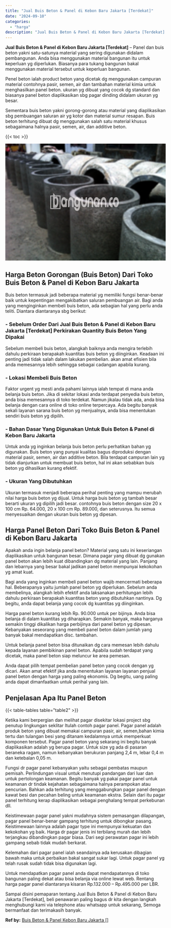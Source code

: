 ```yaml
---
title: "Jual Buis Beton & Panel di Kebon Baru Jakarta [Terdekat]"
date: "2024-09-10"
categories: 
  - "harga"
description: "Jual Buis Beton & Panel di Kebon Baru Jakarta [Terdekat]. Sampai disini pemaparan tentang Jual Buis Beton & Panel di Kebon Baru Jakarta [Terdekat], beli pe..."
---
```


**Jual Buis Beton & Panel di Kebon Baru Jakarta \[Terdekat\]** – Panel dan buis beton yakni satu-satunya material yang sering digunakan didalam pembangunan. Anda bisa menggunakan material bangunan itu untuk keperluan yg diperlukan. Biasanya para tukang bangunan bakal menggunakan material tersebut untuk keperluan bangunan.

Penel beton ialah product beton yang dicetak dg menggunakan campuran material contohnya pasir, semen, air dan tambahan material kimia untuk menghasilkan panel beton. ukuran yg dibuat yang cocok dg standard dan biasanya panel beton diaplikasikan sbg pagar dinding didalam ukuran yg besar.

Sementara buis beton yakni gorong-gorong atau material yang diaplikasikan sbg pembuangan saluran air yg kotor dan material sumur resapan. Buis beton terhitung dibuat dg menggunakan salah satu material khusus sebagaimana halnya pasir, semen, air, dan additive beton.

{{< toc >}}

![Jual Buis Beton & Panel di Kebon Baru Jakarta [Terdekat]](/images/jual-panel-buis-beton-murah-09.png)

## Harga Beton Gorongan (Buis Beton) Dari Toko Buis Beton & Panel di Kebon Baru Jakarta

Buis beton termasuk jadi beberapa material yg memiliki fungsi benar-benar baik untuk kepentingan mengakibatkan saluran pembuangan air. Bagi anda yang menginginkan membeli buis beton, ada sebagian hal yang perlu anda teliti. Diantara diantaranya sbg berikut:

### \- Sebelum Order Dari Jual Buis Beton & Panel di Kebon Baru Jakarta \[Terdekat\] Perkirakan Quantity Buis Beton Yang Dipakai

Sebelum membeli buis beton, alangkah baiknya anda mengira terlebih dahulu perkiraan berapakah kuantitas buis beton yg diinginkan. Keadaan ini penting jadi tidak salah dalam lakukan pembelian. akan amat efisien bila anda memesannya lebih sehingga sebagai cadangan apabila kurang.

### \- Lokasi Membeli Buis Beton

Faktor urgent yg mesti anda pahami lainnya ialah tempat di mana anda belanja buis beton. Jika di sekitar lokasi anda terdapat penyedia buis beton, anda bisa memesannya di toko terdekat. Namun jikalau tidak ada, anda bisa belanja dengan cara online di toko online terpercaya. Ada begitu banyak sekali layanan sarana buis beton yg menjualnya, anda bisa menentukan sendiri buis beton yg dipilih.

### \- Bahan Dasar Yang Digunakan Untuk Buis Beton & Panel di Kebon Baru Jakarta

Untuk anda yg inginkan belanja buis beton perlu perhatikan bahan yg digunakan. Buis beton yang punyai kualitas bagus diproduksi dengan material pasir, semen, air dan additive beton. Bila terdapat campuran lain yg tidak dianjurkan untuk membuat buis beton, hal ini akan sebabkan buis beton yg dihasilkan kurang efektif.

### \- Ukuran Yang Dibutuhkan

Ukuran termasuk menjadi beberapa perihal penting yang mampu merubah nilai harga buis beton yg dijual. Untuk harga buis beton yg tambah besar berarti ukuran yg dipilih jadi besar. contohnya buis beton dengan size 20 x 100 cm Rp. 64.000, 20 x 100 cm Rp. 89.000, dan seterusnya. Itu semua menyesuaikan dengan ukuran buis beton yg dipesan.

## Harga Panel Beton Dari Toko Buis Beton & Panel di Kebon Baru Jakarta

Apakah anda ingin belanja panel beton? Material yang satu ini keseriangan diaplikasikan untuk bangunan besar. Dimana pagar yang dibuat dg gunakan panel beton akan lebih kuat dibandingkan dg material yang lain. Panjang dan lebarnya yang besar bakal jadikan panel beton mempunyai kekokohan yg amat kuat.

Bagi anda yang inginkan membeli panel beton wajib mencermati beberapa hal. Beberapanya yaitu jumlah panel beton yg diperlukan. Sebelum anda membelinya, alangkah lebih efektif anda laksanakan perhitungan lebih dahulu perkiraan berapakah kuantitas beton yang dibutuhkan nantinya. Dg begitu, anda dapat belanja yang cocok dg kuantitas yg diinginkan.

Harga panel beton kurang lebih Rp. 90.000 untuk per bijinya. Anda bisa belanja di dalam kuantitas yg diharapkan. Semakin banyak, maka harganya semakin tinggi dikalikan harga perbijinya dari panel beton yg dipesan. Kebanyakan seseorang yang membeli panel beton dalam jumlah yang banyak bakal mendapatkan disc. tambahan.

Untuk belanja panel beton bisa ditunaikan dg cara memesan lebih dahulu kepada layanan pembikinan panel beton. Apabila sudah terdapat yang dicetak, maka panel beton siap meluncur ke area pemesan.

Anda dapat pilih tempat pembelian panel beton yang cocok dengan yg dicari. Akan amat efektif jika anda menentukan layanan layanan penjual panel beton dengan harga yang paling ekonomis. Dg begitu, uang paling anda dapat dimanfaatkan untuk perihal yang lain.

## Penjelasan Apa Itu Panel Beton

{{< table-tables table="table2" >}}

Ketika kami berpergian dan melihat pagar disekitar lokasi project sbg penutup lingkungan seklitar Itulah contoh pagar panel. Pagar panel adalah produk beton yang dibuat memakai campuran pasir, air, semen,bahan kimia tertu dan tulangan besi yang ditanam kedalamnya untuk memperkuat komponen tersebut. Pagar panel beton yang sekarang ini begitu banyak diaplikasikan adalah yg berupa pagar. Untuk size yg ada di pasaran beraneka ragam, namun kebanyakan berukuran panjang 2,4 m, lebar 0,4 m dan ketebalan 0,05 m.

Fungsi dr pagar panel kebanyakan yaitu sebagai pembatas maupun pemisah. Perlindungan visual untuk menutupi pandangan dari luar dan untuk pertolongan keamanan. Begitu banyak yg pakai pagar panel untuk keamanan dr tindak kejahatan sebagaimana halnya perampokan atau pencurian. Bahkan ada terhitung yang menggabungkan pagar panel dengan kawat besi dan pecahan beling untuk keamanan ekstra. Selain dari itu pagar panel terhitung kerap diaplikasikan sebagai penghalang tempat perkebunan dll.

Keistimewaan pagar panel yakni mudahnya sistem pemasangan dilapangan, pagar panel benar-benar gampang terhitung untuk dibongkar pasang. Keistimewaan lainnya adalah pagar type ini mempunyai kekuatan dan kekokohan yg baik. Harga dr pagar jenis ini terbilang murah dan lebih terjangkau dibandingkan pagar biasa. Dari segi perawatan pagar ini lebih gampang sebab tidak mudah berkarat.

Kelemahan dari pagar panel ialah seandainya ada kerusakan dibagian bawah maka untuk perbaikan bakal sangat sukar lagi. Untuk pagar panel yg telah rusak sudah tidak bisa digunakan lagi.

Untuk mendapatkan pagar panel anda dapat mendapatannya di toko bangunan paling dekat atau bisa belanja via online lewat web. Rentang harga pagar panel diantaranya kisaran Rp.132.000 – Rp.495.000 per LBR.

Sampai disini pemaparan tentang Jual Buis Beton & Panel di Kebon Baru Jakarta \[Terdekat\], beli penawaran paling bagus dr kita dengan langkah menghubungi kami via telephone atau whatsapp untuk sekarang, Semoga bermanfaat dan terimakasih banyak.

**Ref by:** [Buis Beton & Panel Kebon Baru Jakarta []](https://id.wikipedia.org/wiki/Buis)
